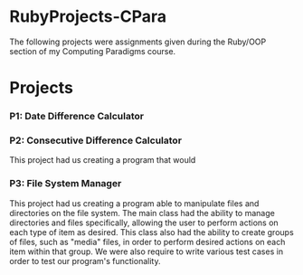 # RubyProjects-CPara
 
The following projects were assignments given during the Ruby/OOP section of my Computing Paradigms course.

# Projects

### P1: Date Difference Calculator
### P2: Consecutive Difference Calculator
This project had us creating a program that would

### P3: File System Manager
This project had us creating a program able to manipulate files and directories on the file system.
The main class had the ability to manage directories and files specifically, allowing the user to perform actions on each type of item as desired. This class also had the ability to create groups of files, such as "media" files, in order to perform desired actions on each item within that group. We were also require to write various test cases in order to test our program's functionality.